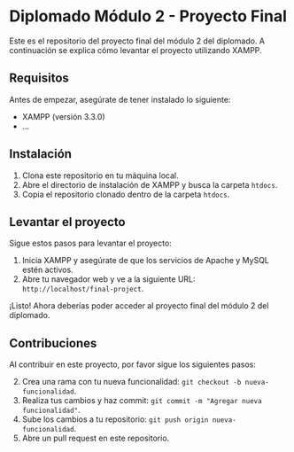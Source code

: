 # Diplomado Módulo 2 - Proyecto Final

Este es el repositorio del proyecto final del módulo 2 del diplomado. A continuación se explica cómo levantar el proyecto utilizando XAMPP.

## Requisitos

Antes de empezar, asegúrate de tener instalado lo siguiente:

- XAMPP (versión 3.3.0)
- ...

## Instalación

1. Clona este repositorio en tu máquina local.
2. Abre el directorio de instalación de XAMPP y busca la carpeta `htdocs`.
3. Copia el repositorio clonado dentro de la carpeta `htdocs`.

## Levantar el proyecto

Sigue estos pasos para levantar el proyecto:

1. Inicia XAMPP y asegúrate de que los servicios de Apache y MySQL estén activos.
2. Abre tu navegador web y ve a la siguiente URL: `http://localhost/final-project`.

¡Listo! Ahora deberías poder acceder al proyecto final del módulo 2 del diplomado.

## Contribuciones

Al contribuir en este proyecto, por favor sigue los siguientes pasos:

2. Crea una rama con tu nueva funcionalidad: `git checkout -b nueva-funcionalidad`.
3. Realiza tus cambios y haz commit: `git commit -m "Agregar nueva funcionalidad"`.
4. Sube los cambios a tu repositorio: `git push origin nueva-funcionalidad`.
5. Abre un pull request en este repositorio.

